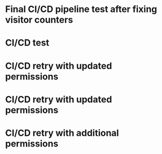 # Final CI/CD pipeline test after fixing visitor counters
# CI/CD test
# CI/CD retry with updated permissions
# CI/CD retry with updated permissions
# CI/CD retry with additional permissions
